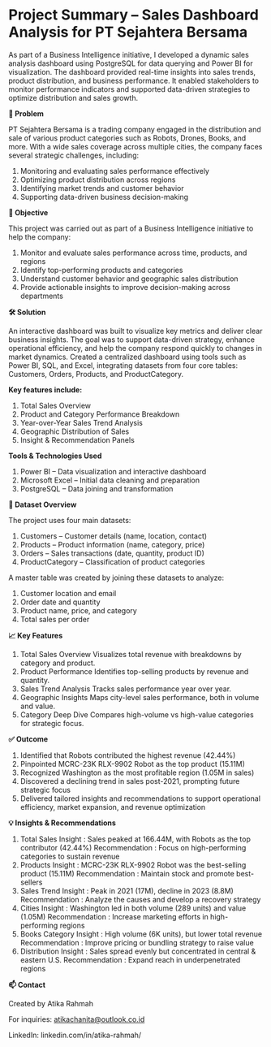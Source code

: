 # Project Summary – Sales Dashboard Analysis for PT Sejahtera Bersama 
As part of a Business Intelligence initiative, I developed a dynamic sales analysis dashboard using PostgreSQL for data querying and Power BI for visualization. The dashboard provided real-time insights into sales trends, product distribution, and business performance. It enabled stakeholders to monitor performance indicators and supported data-driven strategies to optimize distribution and sales growth.

**🔎 Problem**

PT Sejahtera Bersama is a trading company engaged in the distribution and sale of various product categories such as Robots, Drones, Books, and more. With a wide sales coverage across multiple cities, the company faces several strategic challenges, including:
1. Monitoring and evaluating sales performance effectively
2. Optimizing product distribution across regions
3. Identifying market trends and customer behavior
4. Supporting data-driven business decision-making

**🎯 Objective**

This project was carried out as part of a Business Intelligence initiative to help the company:
1. Monitor and evaluate sales performance across time, products, and regions
2. Identify top-performing products and categories
3. Understand customer behavior and geographic sales distribution
4. Provide actionable insights to improve decision-making across departments

**🛠️ Solution**

An interactive dashboard was built to visualize key metrics and deliver clear business insights. The goal was to support data-driven strategy, enhance operational efficiency, and help the company respond quickly to changes in market dynamics. Created a centralized dashboard using tools such as Power BI, SQL, and Excel, integrating datasets from four core tables: Customers, Orders, Products, and ProductCategory.

**Key features include:**
1. Total Sales Overview
2. Product and Category Performance Breakdown
3. Year-over-Year Sales Trend Analysis
4. Geographic Distribution of Sales
5. Insight & Recommendation Panels

**Tools & Technologies Used**
1. Power BI – Data visualization and interactive dashboard
2. Microsoft Excel – Initial data cleaning and preparation
3. PostgreSQL – Data joining and transformation

**📂 Dataset Overview**

The project uses four main datasets:
1. Customers – Customer details (name, location, contact)
2. Products – Product information (name, category, price)
3. Orders – Sales transactions (date, quantity, product ID)
4. ProductCategory – Classification of product categories

A master table was created by joining these datasets to analyze:
1. Customer location and email
2. Order date and quantity
3. Product name, price, and category
4. Total sales per order

**📈 Key Features**
1. Total Sales Overview
Visualizes total revenue with breakdowns by category and product.
2. Product Performance
Identifies top-selling products by revenue and quantity.
3. Sales Trend Analysis
Tracks sales performance year over year.
4. Geographic Insights
Maps city-level sales performance, both in volume and value.
5. Category Deep Dive
Compares high-volume vs high-value categories for strategic focus.

**✅ Outcome**
1. Identified that Robots contributed the highest revenue (42.44%)
2. Pinpointed MCRC-23K RLX-9902 Robot as the top product (15.11M)
3. Recognized Washington as the most profitable region (1.05M in sales)
4. Discovered a declining trend in sales post-2021, prompting future strategic focus
5. Delivered tailored insights and recommendations to support operational efficiency, market expansion, and revenue optimization

**💡 Insights & Recommendations**
1. Total Sales
   Insight         : Sales peaked at 166.44M, with Robots as the top contributor (42.44%)
   Recommendation  : Focus on high-performing categories to sustain revenue
2. Products
   Insight         : MCRC-23K RLX-9902 Robot was the best-selling product (15.11M)
   Recommendation  : Maintain stock and promote best-sellers
3. Sales Trend
   Insight         : Peak in 2021 (17M), decline in 2023 (8.8M)
   Recommendation  : Analyze the causes and develop a recovery strategy
4. Cities
   Insight         : Washington led in both volume (289 units) and value (1.05M)
   Recommendation  : Increase marketing efforts in high-performing regions
6. Books Category
   Insight         : High volume (6K units), but lower total revenue
   Recommendation  : Improve pricing or bundling strategy to raise value
7. Distribution
   Insight         : Sales spread evenly but concentrated in central & eastern U.S.	
   Recommendation  : Expand reach in underpenetrated regions

**📫 Contact**

Created by Atika Rahmah

For inquiries: atikachanita@outlook.co.id

LinkedIn: linkedin.com/in/atika-rahmah/

